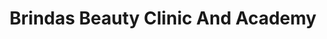 ---
title: "Brindas Beauty Clinic And Academy"
url: /bangalore/brindas-beauty-clinic-and-academy-7th-main-t-c-palya-main-road-hoysala-nagar/
shop: beauty
---